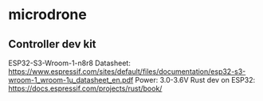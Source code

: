 # microdrone

## Controller dev kit
ESP32-S3-Wroom-1-n8r8
Datasheet: https://www.espressif.com/sites/default/files/documentation/esp32-s3-wroom-1_wroom-1u_datasheet_en.pdf
Power: 3.0-3.6V
Rust dev on ESP32: https://docs.espressif.com/projects/rust/book/
